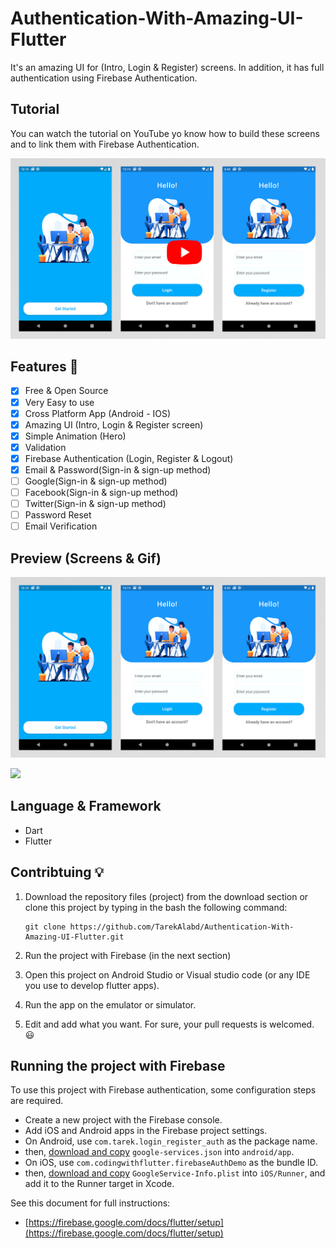 # Authentication-With-Amazing-UI-Flutter
It's an amazing UI for (Intro, Login &amp; Register) screens. In addition, it has full authentication using Firebase Authentication.

## Tutorial
You can watch the tutorial on YouTube yo know how to build these screens and to link them with Firebase Authentication.

[![Flutter Tutorials - Build intro, login & Register screens using Firebase](media/preview-login.jpg)](https://youtu.be/VGfhfRfkxdg)

## Features :dart:
* [x] Free & Open Source
* [x] Very Easy to use
* [x] Cross Platform App (Android - IOS)
* [x] Amazing UI (Intro, Login & Register screen)
* [x] Simple Animation (Hero)
* [x] Validation
* [x] Firebase Authentication (Login, Register & Logout)
* [x] Email & Password(Sign-in & sign-up method)
* [ ] Google(Sign-in & sign-up method)
* [ ] Facebook(Sign-in & sign-up method)
* [ ] Twitter(Sign-in & sign-up method)
* [ ] Password Reset
* [ ] Email Verification

## Preview (Screens & Gif)

![](media/preview-loginapp.jpg)

![](media/preview.gif)

## Language & Framework
* Dart
* Flutter

## Contribtuing 💡
1. Download the repository files (project) from the download section or clone this project by typing in the bash the following command:

       git clone https://github.com/TarekAlabd/Authentication-With-Amazing-UI-Flutter.git
2. Run the project with Firebase (in the next section)
3. Open this project on Android Studio or Visual studio code (or any IDE you use to develop flutter apps).
4. Run the app on the emulator or simulator.
5. Edit and add what you want.
For sure, your pull requests is welcomed. 😃 

## Running the project with Firebase
To use this project with Firebase authentication, some configuration steps are required.

- Create a new project with the Firebase console.
- Add iOS and Android apps in the Firebase project settings.
- On Android, use `com.tarek.login_register_auth` as the package name.
- then, [download and copy](https://firebase.google.com/docs/flutter/setup#configure_an_android_app) `google-services.json` into `android/app`.
- On iOS, use `com.codingwithflutter.firebaseAuthDemo` as the bundle ID.
- then, [download and copy](https://firebase.google.com/docs/flutter/setup#configure_an_ios_app) `GoogleService-Info.plist` into `iOS/Runner`, and add it to the Runner target in Xcode.

See this document for full instructions:

- [https://firebase.google.com/docs/flutter/setup](https://firebase.google.com/docs/flutter/setup) 